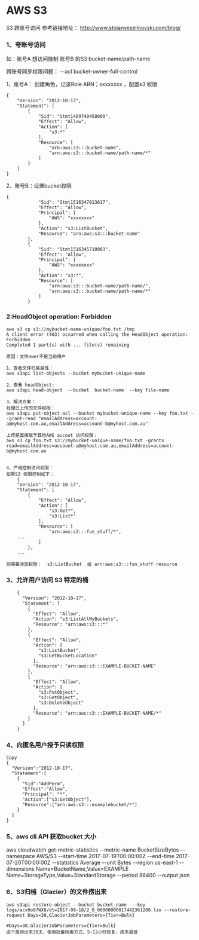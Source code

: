 # AWS S3
S3 跨账号访问
参考链接地址： http://www.stojanveselinovski.com/blog/
### 1、夸账号访问
如：账号A 想访问控制 账号B 的S3  bucket-name/path-name


 跨账号同步权限问题： --acl bucket-owner-full-control
 
1、账号A： 创建角色，记录Role ARN；xxxxxxxx ，配置s3 权限

    {
        "Version": "2012-10-17",
        "Statement": [
            {
                "Sid": "Stmt1489740458000",
                "Effect": "Allow",
                "Action": [
                    "s3:*"
                ],
                "Resource": [
                    "arn:aws:s3:::bucket-name",
                    "arn:aws:s3:::bucket-name/path-name/*"
                ]
            }
        ]
    }
2、账号B：设置bucket权限

    {
                "Sid": "Stmt1516347013617",
                "Effect": "Allow",
                "Principal": {
                    "AWS": "xxxxxxxx"
                },
                "Action": "s3:ListBucket",
                "Resource": "arn:aws:s3:::bucket-name"
            },
            {
                "Sid": "Stmt1516345710083",
                "Effect": "Allow",
                "Principal": {
                    "AWS": "xxxxxxxx"
                },
                "Action": "s3:*",
                "Resource": [
                    "arn:aws:s3:::bucket-name/path-name/",
                    "arn:aws:s3:::bucket-name/path-name/*"
                ]
            }

### 2:HeadObject operation: Forbidden

    aws s3 cp s3://mybucket-name-unique/foo.txt /tmp
    A client error (403) occurred when calling the HeadObject operation: Forbidden
    Completed 1 part(s) with ... file(s) remaining
    
    原因：文件ower不是当前用户
    
    1、查看文件归属属性：
    aws s3api list-objects --bucket mybucket-unique-name  
    
    2、查看 headObject:
    aws s3api head-object  --bucket  bucket-name  --key file-name
    
    3、解决方案：
    处理已上传的文件权限：
    aws s3api put-object-acl --bucket mybucket-unique-name --key foo.txt --grant-read "emailAddress=account-a@myhost.com.au,emailAddress=account-b@myhost.com.au" 
    
    上传是直接赋予其他AWS accout 访问权限：
    aws s3 cp foo.txt s3://mybucket-unique-name/foo.txt -grants read=emailAddress=account-a@myhost.com.au,emailAddress=account-b@myhost.com.au
    
    
    4、严格控制访问权限：
    如果S3 权限控制如下：
        {
        "Version": "2012-10-17",
        "Statement": [
            {
                "Effect": "Allow",
                "Action": [
                    "s3:Get*",
                    "s3:List*"
                ],
                "Resource": [
                    "arn:aws:s3:::fun_stuff/*",
        ...
                ]
            },
        ...
    
    则需要添加权限：  s3:ListBucket  给 arn:aws:s3:::fun_stuff resource  

### 3、允许用户访问 S3 特定的桶
        {
          "Version": "2012-10-17",
          "Statement": [
            {
              "Effect": "Allow",
              "Action": "s3:ListAllMyBuckets",
              "Resource": "arn:aws:s3:::*"
            },
            {
              "Effect": "Allow",
              "Action": [
                "s3:ListBucket",
                "s3:GetBucketLocation"
              ],
              "Resource": "arn:aws:s3:::EXAMPLE-BUCKET-NAME"
            },
            {
              "Effect": "Allow",
              "Action": [
                "s3:PutObject",
                "s3:GetObject",
                "s3:DeleteObject"
              ],
              "Resource": "arn:aws:s3:::EXAMPLE-BUCKET-NAME/*"
            }
          ]
        }

### 4、向匿名用户授予只读权限
    Copy
    {
      "Version":"2012-10-17",
      "Statement":[
        {
          "Sid":"AddPerm",
          "Effect":"Allow",
          "Principal": "*",
          "Action":["s3:GetObject"],
          "Resource":["arn:aws:s3:::examplebucket/*"]
        }
      ]
    }


### 5、aws cli API 获取bucket 大小
aws cloudwatch get-metric-statistics --metric-name BucketSizeBytes --namespace AWS/S3 --start-time 2017-07-19T00:00:00Z --end-time 2017-07-20T00:00:00Z --statistics Average --unit Bytes --region us-east-1 --dimensions Name=BucketName,Value=EXAMPLE  Name=StorageType,Value=StandardStorage --period 86400 --output json


### 6、S3归档（Glacier）的文件捞出来
    aws s3api restore-object --bucket bucket_name  --key logs/acv0o97WX8/dt=2017-09-18/2_0_00000000017442361208.lzo --restore-request Days=30,GlacierJobParameters={Tier=Bulk}

    #Days=30,GlacierJobParameters={Tier=Bulk}
    这个是捞出来30天，使用批量检索方式，5-12小时恢复，成本最低
